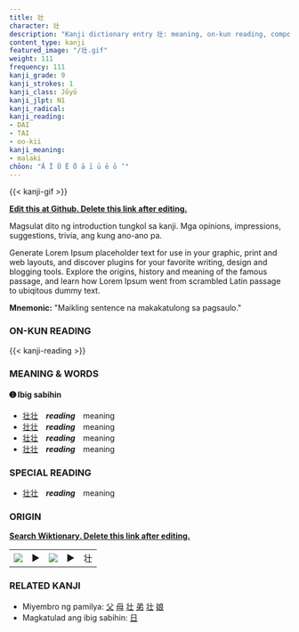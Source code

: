 ```yaml
---
title: 壮
character: 壮
description: "Kanji dictionary entry 壮: meaning, on-kun reading, compounds, origin, related kanji"
content_type: kanji
featured_image: "/壮.gif"
weight: 111
frequency: 111
kanji_grade: 9
kanji_strokes: 1
kanji_class: Jōyō
kanji_jlpt: N1
kanji_radical: 
kanji_reading: 
- DAI
- TAI
- oo-kii
kanji_meaning:
- malaki
chōon: "Ā Ī Ū Ē Ō ā ī ū ē ō ’"
---
```

[//]: # (Don't edit the line below. Kanji animated GIF code is automatically generated.)
{{< kanji-gif >}}

[//]: # (Edit below this line.)

**[Edit this at Github. Delete this link after editing.](https://github.com/tim0g/tim/tree/main/content/kanji/壮/index.md)**

Magsulat dito ng introduction tungkol sa kanji. Mga opinions, impressions, suggestions, trivia, ang kung ano-ano pa.

Generate Lorem Ipsum placeholder text for use in your graphic, print and web layouts, and discover plugins for your favorite writing, design and blogging tools. Explore the origins, history and meaning of the famous passage, and learn how Lorem Ipsum went from scrambled Latin passage to ubiqitous dummy text.
 
**Mnemonic:** "Maikling sentence na makakatulong sa pagsaulo."

### ON-KUN READING

[//]: # (Don't edit the line below. ON-KUN READING code is automatically generated.)
{{< kanji-reading >}}

### MEANING & WORDS

#### ➊ **Ibig sabihin**
  - [壮](../壮)[壮](../壮)　***reading***　meaning
  - [壮](../壮)[壮](../壮)　***reading***　meaning
  - [壮](../壮)[壮](../壮)　***reading***　meaning
  - [壮](../壮)[壮](../壮)　***reading***　meaning

### SPECIAL READING
  - [壮](../壮)[壮](../壮)　***reading***　meaning

### ORIGIN

**[Search Wiktionary. Delete this link after editing.](https://wiktionary.org/wiki/壮)**
<table class="kanji-table"><tr><td>
<img src="60px-壮-bronze.svg.png">
</td><td>▶</td><td>
<img src="60px-壮-oracle.svg.png">
</td><td>▶</td>
<td class="kanji-origin">壮</td>
</tr></table>

### RELATED KANJI
- Miyembro ng pamilya: [父](../父) [母](../母) [壮](../壮) [弟](../弟) [壮](../壮) [娘](../娘)
- Magkatulad ang ibig sabihin: [日](../日)
